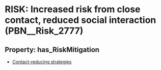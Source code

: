 # RISK: __Increased risk from close contact, reduced social interaction__ (PBN__Risk_2777)

## Property: has_RiskMitigation

* [Contact-reducing strategies](PBN__Mitigation_839)

